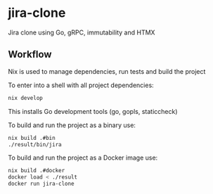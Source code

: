 # jira-clone
Jira clone using Go, gRPC, immutability and HTMX

## Workflow
Nix is used to manage dependencies, run tests and build the project

To enter into a shell with all project dependencies:
```bash
nix develop
```
This installs Go development tools (go, gopls, staticcheck)

To build and run the project as a binary use:
```bash
nix build .#bin
./result/bin/jira
```

To build and run the project as a Docker image use:
```bash
nix build .#docker
docker load < ./result
docker run jira-clone
```
